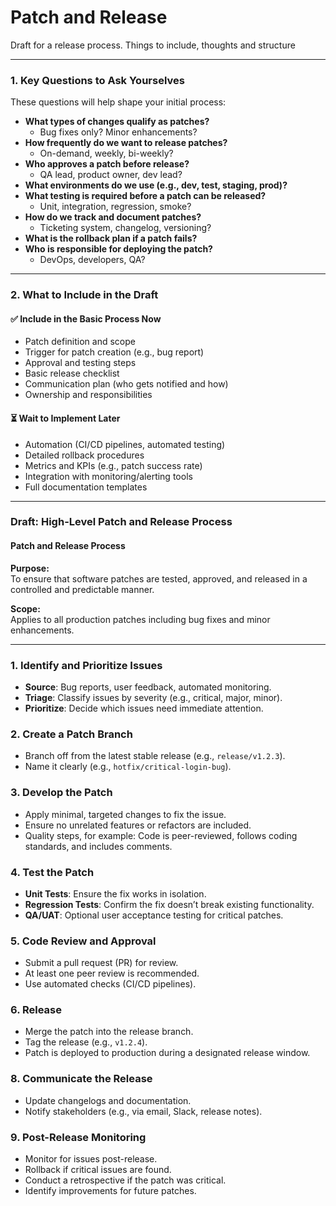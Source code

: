 # Patch and Release
Draft for a release process. Things to include, thoughts and structure

---

### **1. Key Questions to Ask Yourselves**

These questions will help shape your initial process:

- **What types of changes qualify as patches?**
  - Bug fixes only? Minor enhancements?
- **How frequently do we want to release patches?**
  - On-demand, weekly, bi-weekly?
- **Who approves a patch before release?**
  - QA lead, product owner, dev lead?
- **What environments do we use (e.g., dev, test, staging, prod)?**
- **What testing is required before a patch can be released?**
  - Unit, integration, regression, smoke?
- **How do we track and document patches?**
  - Ticketing system, changelog, versioning?
- **What is the rollback plan if a patch fails?**
- **Who is responsible for deploying the patch?**
  - DevOps, developers, QA?

---

### **2. What to Include in the Draft**

#### ✅ **Include in the Basic Process Now**
- Patch definition and scope
- Trigger for patch creation (e.g., bug report)
- Approval and testing steps
- Basic release checklist
- Communication plan (who gets notified and how)
- Ownership and responsibilities

#### ⏳ **Wait to Implement Later**
- Automation (CI/CD pipelines, automated testing)
- Detailed rollback procedures
- Metrics and KPIs (e.g., patch success rate)
- Integration with monitoring/alerting tools
- Full documentation templates

---

### Draft: **High-Level Patch and Release Process**


#### **Patch and Release Process**

**Purpose:**  
To ensure that software patches are tested, approved, and released in a controlled and predictable manner.

**Scope:**  
Applies to all production patches including bug fixes and minor enhancements.

---

### 1. **Identify and Prioritize Issues**
- **Source**: Bug reports, user feedback, automated monitoring.
- **Triage**: Classify issues by severity (e.g., critical, major, minor).
- **Prioritize**: Decide which issues need immediate attention.

### 2. **Create a Patch Branch**
- Branch off from the latest stable release (e.g., `release/v1.2.3`).
- Name it clearly (e.g., `hotfix/critical-login-bug`).

### 3. **Develop the Patch**
- Apply minimal, targeted changes to fix the issue.
- Ensure no unrelated features or refactors are included.
- Quality steps, for example: Code is peer-reviewed, follows coding standards, and includes comments.

### 4. **Test the Patch**
- **Unit Tests**: Ensure the fix works in isolation.
- **Regression Tests**: Confirm the fix doesn’t break existing functionality.
- **QA/UAT**: Optional user acceptance testing for critical patches.

### 5. **Code Review and Approval**
- Submit a pull request (PR) for review.
- At least one peer review is recommended.
- Use automated checks (CI/CD pipelines).

### 6. **Release**  
- Merge the patch into the release branch.
- Tag the release (e.g., `v1.2.4`).
- Patch is deployed to production during a designated release window.

### 8. **Communicate the Release**
- Update changelogs and documentation.
- Notify stakeholders (e.g., via email, Slack, release notes).

### 9. **Post-Release Monitoring**  
- Monitor for issues post-release.
- Rollback if critical issues are found.
- Conduct a retrospective if the patch was critical.
- Identify improvements for future patches.
